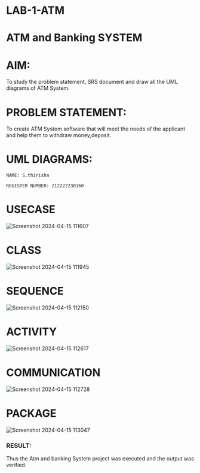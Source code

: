 # LAB-1-ATM
# ATM and Banking SYSTEM
# AIM: 
To study the problem statement, SRS document and draw all the UML diagrams of ATM
System.
#  PROBLEM STATEMENT:
To create ATM System software that will meet the needs of the applicant and help them
to withdraw money,deposit.
# UML DIAGRAMS:
```
NAME: S.thirisha

REGISTER NUMBER: 212222230160
```

# USECASE
![Screenshot 2024-04-15 111607](https://github.com/TejaswiniGugananthan/LAB-1-ATM/assets/121222763/aa7cb935-91b6-424d-8fc1-c8e1559165dc)

# CLASS
![Screenshot 2024-04-15 111945](https://github.com/TejaswiniGugananthan/LAB-1-ATM/assets/121222763/bdad16cd-8d6d-4999-96f3-f88c438c47e8)

# SEQUENCE

![Screenshot 2024-04-15 112150](https://github.com/TejaswiniGugananthan/LAB-1-ATM/assets/121222763/345c21c6-da11-4ee0-a97c-ec3ed9f84c9d)


# ACTIVITY

![Screenshot 2024-04-15 112617](https://github.com/TejaswiniGugananthan/LAB-1-ATM/assets/121222763/b6892bf8-a1da-4dfd-8986-07b0ffbc3814)

# COMMUNICATION

![Screenshot 2024-04-15 112728](https://github.com/TejaswiniGugananthan/LAB-1-ATM/assets/121222763/e2321998-9312-45f7-962c-b39eb8b6480d)

# PACKAGE


![Screenshot 2024-04-15 113047](https://github.com/TejaswiniGugananthan/LAB-1-ATM/assets/121222763/5c9f063f-643a-46dc-ac65-cc44a070d0e1)


### RESULT: 
Thus the Atm and banking System project was executed and the output was verified.
